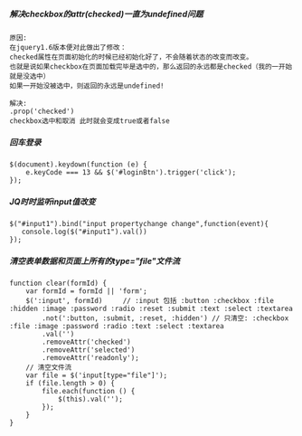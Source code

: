 ##### 解决checkbox的attr(checked)一直为undefined问题
    原因:
    在jquery1.6版本便对此做出了修改： 
    checked属性在页面初始化的时候已经初始化好了，不会随着状态的改变而改变。 
    也就是说如果checkbox在页面加载完毕是选中的，那么返回的永远都是checked（我的一开始就是没选中） 
    如果一开始没被选中，则返回的永远是undefined!
    
    解决:
    .prop('checked')
    checkbox选中和取消 此时就会变成true或者false
    
##### 回车登录
    $(document).keydown(function (e) {
        e.keyCode === 13 && $('#loginBtn').trigger('click');
    });
    
##### JQ时时监听input值改变
    $("#input1").bind("input propertychange change",function(event){
       console.log($("#input1").val())
    });
    
##### 清空表单数据和页面上所有的type="file"文件流 
    function clear(formId) {
        var formId = formId || 'form';
        $(':input', formId)     // :input 包括 :button :checkbox :file :hidden :image :password :radio :reset :submit :text :select :textarea
            .not(':button, :submit, :reset, :hidden') // 只清空: :checkbox :file :image :password :radio :text :select :textarea
            .val('')
            .removeAttr('checked')
            .removeAttr('selected')
            .removeAttr('readonly');
        // 清空文件流
        var file = $('input[type="file"]');
        if (file.length > 0) {
            file.each(function () {
                $(this).val('');
            });
        }
    }